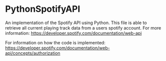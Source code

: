 # PythonSpotifyAPI
An implementation of the Spotify API using Python.
This file is able to retrieve all current playing track data from a users spotify account.
For more information:
  https://developer.spotify.com/documentation/web-api

For information on how the code is implemented:
  https://developer.spotify.com/documentation/web-api/concepts/authorization
